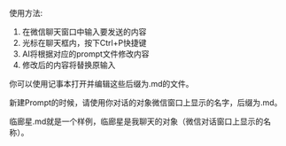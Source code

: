 使用方法:
1. 在微信聊天窗口中输入要发送的内容
2. 光标在聊天框内，按下Ctrl+P快捷键
3. AI将根据对应的prompt文件修改内容
4. 修改后的内容将替换原输入

你可以使用记事本打开并编辑这些后缀为.md的文件。

新建Prompt的时候，请使用你对话的对象微信窗口上显示的名字，后缀为.md。

临廊星.md就是一个样例，临廊星是我聊天的对象（微信对话窗口上显示的名称）。